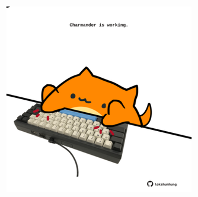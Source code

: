 <!-- built at 10/12/2022, 03:00:55 UTC -->
<p align="center">
  <img width="500" height="500" src="./ReadmeImage.svg">
</p>
